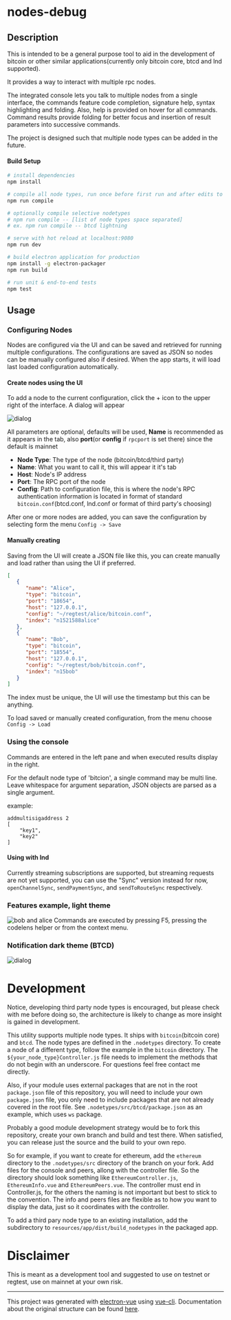 # nodes-debug

## Description

This is intended to be a general purpose tool to aid in the development of bitcoin or other similar applications(currently only bitcoin core, btcd and lnd supported).

It provides a way to interact with multiple rpc nodes.  

The integrated console lets you talk to multiple nodes from a single interface, the commands feature code completion, signature help, syntax highlighting and folding.  Also, help is provided on hover for all commands.  Command results provide folding for better focus and insertion of result parameters into successive commands.

The project is designed such that multiple node types can be added in the future.

#### Build Setup

``` bash
# install dependencies
npm install

# compile all node types, run once before first run and after edits to files under .nodetypes
npm run compile

# optionally compile selective nodetypes
# npm run compile -- [list of node types space separated]
# ex. npm run compile -- btcd lightning

# serve with hot reload at localhost:9080
npm run dev

# build electron application for production
npm install -g electron-packager
npm run build

# run unit & end-to-end tests
npm test

```

## Usage

### Configuring Nodes

Nodes are configured via the UI and can be saved and retrieved for running multiple configurations.  The configurations are saved as JSON so nodes can be manually configured also if desired.  When the app starts, it will load last loaded configuration automatically.

#### Create nodes using the UI

To add a node to the current configuration, click the + icon to the upper right of the interface.  A dialog will appear

![dialog](image/dialog.png)

All parameters are optional, defaults will be used, **Name** is recommended as it appears in the tab, also **port**(or **config** if `rpcport` is set there) since the default is mainnet

* **Node Type**: The type of the node (bitcoin/btcd/third party)
* **Name**: What you want to call it, this will appear it it's tab
* **Host**: Node's IP address
* **Port**: The RPC port of the node
* **Config**: Path to configuration file, this is where the node's RPC authentication information is located in format of standard `bitcoin.conf`(btcd.conf, lnd.conf or format of third party's choosing)

After one or more nodes are added, you can save the configuration by selecting form the menu `Config -> Save`

#### Manually creating
Saving from the UI will create a JSON file like this, you can create manually and load rather than using the UI if preferred.

``` JSON
[
   {
      "name": "Alice",
      "type": "bitcoin",
      "port": "18654",
      "host": "127.0.0.1",
      "config": "~/regtest/alice/bitcoin.conf",
      "index": "n1521588alice"
   },
   {
      "name": "Bob",
      "type": "bitcoin",
      "port": "18554",
      "host": "127.0.0.1",
      "config": "~/regtest/bob/bitcoin.conf",
      "index": "n15bob"
   }
]
```

The index must be unique, the UI will use the timestamp but this can be anything.

To load saved or manually created configuration, from the menu choose `Config -> Load`

### Using the console

Commands are entered in the left pane and when executed results display in the right.

For the default node type of 'bitcion', a single command may be multi line. Leave whitespace for argument separation, JSON objects are parsed as a single argument.

example:

```
addmultisigaddress 2
[
    "key1",
    "key2"
]
```

#### Using with lnd

Currently streaming subscriptions are supported, but streaming requests are not yet supported, you can use the "Sync" version instead for now, `openChannelSync`, `sendPaymentSync`, and `sendToRouteSync` respectively.

### Features example, light theme

![bob and alice](image/alice_pay_bob.gif)
Commands are executed by pressing F5, pressing the codelens helper or from the context menu.

### Notification dark theme (BTCD)

![dialog](image/notify.gif)

# Development

Notice, developing third party node types is encouraged, but please check with me before doing so, the architecture is likely to change as more insight is gained in development.

This utility supports multiple node types.  It ships with `bitcoin`(bitcoin core) and `btcd`.  The node types are defined in the `.nodetypes` directory.  To create a node of a different type, follow the example in the `bitcoin` directory.  The `${your_node_type}Controller.js` file needs to implement the methods that do not begin with an underscore.  For questions feel free contact me directly.

Also, if your module uses external packages that are not in the root `package.json` file of this repository, you will need to include your own `package.json` file, you only need to include packages that are not already covered in the root file.  See `.nodetypes/src/btcd/package.json` as an example, which uses `ws` package.

Probably a good module development strategy would be to fork this repository, create your own branch and build and test there.  When satisfied, you can release just the source and the build to your own repo.  

So for example, if you want to create for ethereum, add the `ethereum` directory to the `.nodetypes/src` directory of the branch on your fork.  Add files for the console and peers, allong with the controller file. So the directory should look something like `EthereumController.js`, `EthereumInfo.vue` and `EthereumPeers.vue`.  The controller must end in Controller.js, for the others the naming is not important but best to stick to the convention.  The info and peers files are flexible as to how you want to display the data, just so it coordinates with the controller.

To add a third pary node type to an existing installation, add the subdirectory to `resources/app/dist/build_nodetypes` in the packaged app.

# Disclaimer
This is meant as a development tool and suggested to use on testnet or regtest, use on mainnet at your own risk.

---

This project was generated with [electron-vue](https://github.com/SimulatedGREG/electron-vue) using [vue-cli](https://github.com/vuejs/vue-cli). Documentation about the original structure can be found [here](https://simulatedgreg.gitbooks.io/electron-vue/content/index.html).
